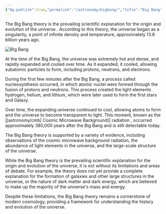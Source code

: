 ```yaml
---
{"dg-publish":true,"permalink":"/astronomy/bigbang/","title":"Big Bang","created":"2024-05-31T10:37:54.626+05:30","updated":"2024-06-04T22:45:17.989+05:30"}
---
```


The Big Bang theory is the prevailing scientific explanation for the origin and evolution of the universe . According to this theory, the universe began as a singularity, a point of infinite density and temperature, approximately 13.8 billion years ago.

![BIg Bang](https://upload.wikimedia.org/wikipedia/commons/thumb/c/cf/The_History_of_the_Universe.jpg/800px-The_History_of_the_Universe.jpg?20150308174449)

At the time of the Big Bang, the universe was extremely hot and dense, and rapidly expanded and cooled over time. As it expanded, it cooled, allowing subatomic particles to form, including protons, neutrons, and electrons.

During the first few minutes after the Big Bang, a process called nucleosynthesis occurred, in which atomic nuclei were formed through the fusion of protons and neutrons. This process created the light elements hydrogen, helium, and lithium, which were later used to form the first stars and Galaxy.

Over time, the expanding universe continued to cool, allowing atoms to form and the universe to become transparent to light. This moment, known as the [[astronomy/cmb\| Cosmic Microwave Background]] radiation , occurred approximately 380,000 years after the Big Bang and is still detectable today.

The Big Bang theory is supported by a variety of evidence, including observations of the cosmic microwave background radiation, the abundance of light elements in the universe, and the large-scale structure of the universe.

While the Big Bang theory is the prevailing scientific explanation for the origin and evolution of the universe, it is not without its limitations and areas of debate. For example, the theory does not yet provide a complete explanation for the formation of galaxies and other large structures in the universe, or the nature of dark matter and dark energy, which are believed to make up the majority of the universe's mass and energy.

Despite these limitations, the Big Bang theory remains a cornerstone of modern cosmology, providing a framework for understanding the history and evolution of the universe.
